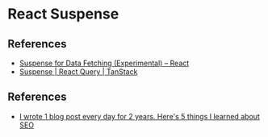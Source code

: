 # React Suspense

## References

- [Suspense for Data Fetching \(Experimental\) – React](https://reactjs.org/docs/concurrent-mode-suspense.html)
- [Suspense \| React Query \| TanStack](https://react-query.tanstack.com/guides/suspense#_top)

## References

- [I wrote 1 blog post every day for 2 years\. Here's 5 things I learned about SEO](https://flaviocopes.com/blog-seo/)
